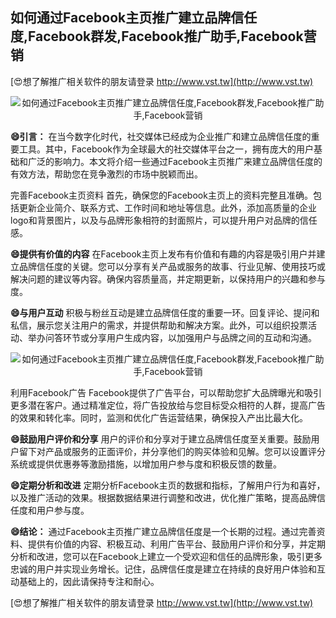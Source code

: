## **如何通过Facebook主页推广建立品牌信任度,Facebook群发,Facebook推广助手,Facebook营销**

[😍想了解推广相关软件的朋友请登录 http://www.vst.tw](http://www.vst.tw)

 <center><img src="https://vst.tw/MP4/tuiguang/png/8.png" alt="如何通过Facebook主页推广建立品牌信任度,Facebook群发,Facebook推广助手,Facebook营销"></center>

**😄引言：**
在当今数字化时代，社交媒体已经成为企业推广和建立品牌信任度的重要工具。其中，Facebook作为全球最大的社交媒体平台之一，拥有庞大的用户基础和广泛的影响力。本文将介绍一些通过Facebook主页推广来建立品牌信任度的有效方法，帮助您在竞争激烈的市场中脱颖而出。

完善Facebook主页资料
首先，确保您的Facebook主页上的资料完整且准确。包括更新企业简介、联系方式、工作时间和地址等信息。此外，添加高质量的企业logo和背景图片，以及与品牌形象相符的封面照片，可以提升用户对品牌的信任感。

**😄提供有价值的内容**
在Facebook主页上发布有价值和有趣的内容是吸引用户并建立品牌信任度的关键。您可以分享有关产品或服务的故事、行业见解、使用技巧或解决问题的建议等内容。确保内容质量高，并定期更新，以保持用户的兴趣和参与度。

**😄与用户互动**
积极与粉丝互动是建立品牌信任度的重要一环。回复评论、提问和私信，展示您关注用户的需求，并提供帮助和解决方案。此外，可以组织投票活动、举办问答环节或分享用户生成内容，以加强用户与品牌之间的互动和沟通。

 <center><img src="https://vst.tw/MP4/tuiguang/png/5.png" alt="如何通过Facebook主页推广建立品牌信任度,Facebook群发,Facebook推广助手,Facebook营销"></center>

利用Facebook广告
Facebook提供了广告平台，可以帮助您扩大品牌曝光和吸引更多潜在客户。通过精准定位，将广告投放给与您目标受众相符的人群，提高广告的效果和转化率。同时，监测和优化广告运营结果，确保投入产出比最大化。

**😄鼓励用户评价和分享**
用户的评价和分享对于建立品牌信任度至关重要。鼓励用户留下对产品或服务的正面评价，并分享他们的购买体验和见解。您可以设置评分系统或提供优惠券等激励措施，以增加用户参与度和积极反馈的数量。

**😄定期分析和改进**
定期分析Facebook主页的数据和指标，了解用户行为和喜好，以及推广活动的效果。根据数据结果进行调整和改进，优化推广策略，提高品牌信任度和用户参与度。

**😄结论：**
通过Facebook主页推广建立品牌信任度是一个长期的过程。通过完善资料、提供有价值的内容、积极互动、利用广告平台、鼓励用户评价和分享，并定期分析和改进，您可以在Facebook上建立一个受欢迎和信任的品牌形象，吸引更多忠诚的用户并实现业务增长。记住，品牌信任度是建立在持续的良好用户体验和互动基础上的，因此请保持专注和耐心。

[😍想了解推广相关软件的朋友请登录 http://www.vst.tw](http://www.vst.tw)




